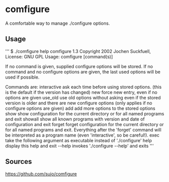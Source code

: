 comfigure
=========

A comfortable way to manage ./configure options.

Usage
----------
'''
$ ./comfigure help
comfigure 1.3 Copyright 2002 Jochen Suckfuell, License: GNU GPL
Usage: comfigure [command(s)] <configure options>

If no command is given, supplied configure options will be stored. If no
command and no configure options are given, the last used options will be used
if possible.

Commands are:
   interactive  ask each time before using stored options.
                (this is the default if the version has changed)
   new          force new entry, even if no options are given
   use_old      use old options without asking even if the stored version is
                older and there are new configure options (only applies if no
                configure options are given)
   add          add more options to the stored options
   show         show configuration for the current directory or for all named
                programs and exit
   showall      show all known programs with version and date of configuration
                and exit
   forget       forget configuration for the current directory or for all named
                programs and exit. Everything after the 'forget' command will
                be interpreted as a program name (even 'interactive', so be
                careful!).
   exec         take the following argument as executable instead of
                './configure'
   help         display this help and exit
   --help       invokes './configure --help' and exits
'''


Sources
-----------
https://github.com/sujo/comfigure

